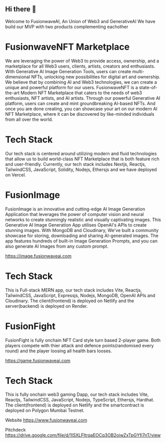 ## Hi there 👋

Welcome to FusionwaveAI, An Union of Web3 and GenerativeAI
We have build our MVP with two products complementing eachother

# FusionwaveNFT Marketplace

We are leveraging the power of Web3 to provide access, ownership, and a marketplace for all Web3 users, clients, artists, creators and enthusiasts. With Generative AI Image Generation Tools, users can create multi-dimensional NFTs, unlocking new possibilities for digital art and ownership. We believe that by combining AI and Web3 technologies, we can create a unique and powerful platform for our users. FusionwaveNFT is a state-of-the-art Modern NFT Marketplace that caters to the needs of web3 enthusiasts, NFT artists, and AI artists. Through our powerful Generative AI platform, users can create and mint groundbreaking AI-based NFTs. And once you are done creating, you can showcase your art on our modern AI NFT Marketplace, where it can be discovered by like-minded individuals from all over the world.

# Tech Stack

Our tech stack is centered around utilizing modern and fluid technologies that allow us to build world-class NFT Marketplace that is both feature rich and user-friendly. Currently, our tech stack includes Nextjs, Reactjs, TailwindCSS, JavaScript, Solidity, Nodejs, Ethersjs and we have deployed on Vercel.

# FusionImage

FusionImage is an innovative and cutting-edge AI Image Generation Application that leverages the power of computer vision and neural networks to create stunningly realistic and visually captivating images.
This Generative AI Image Generation App utilises OpenAI's APIs to create stunning images. With MongoDB and Cloudinary, We've built a community showcase for storing, downloading and sharing AI-generated images. The app features hundreds of built-in Image Generation Prompts, and you can also generate AI Images from any custom prompt.

https://image.fusionwaveai.com

# Tech Stack

This is Full-stack MERN app, our tech stack includes Vite, Reactjs, TailwindCSS, JavaScript, Expressjs, Nodejs, MongoDB, OpenAI APIs and Cloudinary. The client(frontend) is deployed on Netlify and the server(backend) is deployed on Render.

# FusionFight

FusionFight is fully onchain NFT Card style turn based 2-player game. Both players compete with thier attack and defence points(randomised every round) and the player loosing all health bars looses.

https://game.fusionwaveai.com

# Tech Stack

This is fully onchain web3 gaming Dapp, our tech stack includes Vite, Reactjs, TailwindCSS, JavaScript, Nodejs, TypeScript, Ethersjs, Hardhat. The client(frontend) is deployed on Netlify and the smartcontract is deployed on Polygon Mumbai Testnet.

Website
https://www.fusionwaveai.com

Pitchdeck
https://drive.google.com/file/d/1ISXLFltrqaEOCq3OB2oiwZxTpGYfi7nT/view
